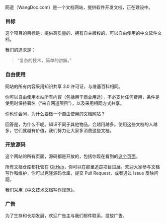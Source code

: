 网道（WangDoc.com）是一个文档网站，提供软件开发文档，正在建设中。

### 目标

这个项目的目标是，提供高质量的、拥有自主版权的、可以自由使用的中文软件文档。

我们的追求是：

> “复杂的技术，简单的讲解。”

### 自由使用

网站的所有内容采用知识共享 3.0 许可证，与维基百科相同。

你可以自由使用本站所有内容（包括用于商业用途），不必支付任何费用，条件是使用时保持署名（“来自网道项目”），以及采用相同方式共享。

你也许会问，为什么要做一个自由使用的文档网站？

回答是，为什么不呢。知识不同于其他物品，会越用越多。使用这些文档的人越多，它们就越有价值，我们努力让大家多消费这些文档。

### 开放源码

这个网站的所有页面，源码都是开放的，包括你现在看到的[这个页面](https://raw.githubusercontent.com/wangdoc/frontpage/master/README.md)。

所有文档仓库都托管在 [GitHub](https://github.com/wangdoc)，你可以在那里追踪项目进展。欢迎大家参与文档写作和维护，你可以克隆源码仓库，提交 Pull Request，或者通过 Issue 反映问题。

我们采用[《中文技术文档写作规范》](https://github.com/ruanyf/document-style-guide)。

### 广告

为了生存和长期发展，欢迎广告主与我们邮件联系，投放广告。

